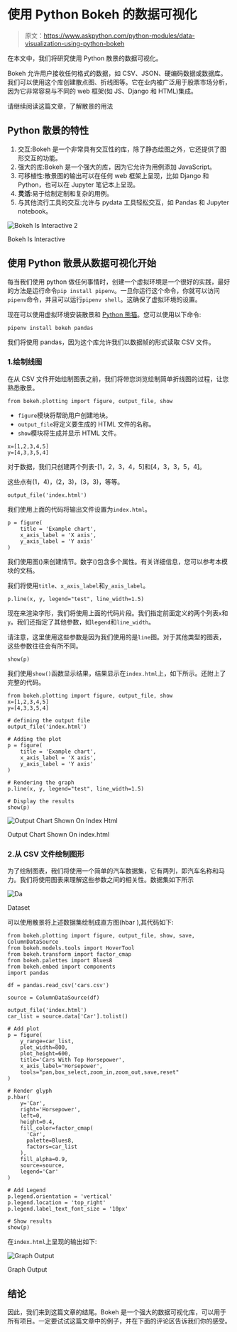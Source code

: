 # 使用 Python Bokeh 的数据可视化

> 原文：<https://www.askpython.com/python-modules/data-visualization-using-python-bokeh>

在本文中，我们将研究使用 Python 散景的数据可视化。

Bokeh 允许用户接收任何格式的数据，如 CSV、JSON、硬编码数据或数据库。我们可以使用这个库创建散点图、折线图等。它在业内被广泛用于股票市场分析，因为它非常容易与不同的 web 框架(如 JS、Django 和 HTML)集成。

请继续阅读这篇文章，了解散景的用法

## Python 散景的特性

1.  交互:Bokeh 是一个非常具有交互性的库，除了静态绘图之外，它还提供了图形交互的功能。
2.  强大的库:Bokeh 是一个强大的库，因为它允许为用例添加 JavaScript。
3.  可移植性:散景图的输出可以在任何 web 框架上呈现，比如 Django 和 Python，也可以在 Jupyter 笔记本上呈现。
4.  **灵活**:易于绘制定制和复杂的用例。
5.  与其他流行工具的交互:允许与 pydata 工具轻松交互，如 Pandas 和 Jupyter notebook。

![Bokeh Is Interactive 2](img/ef8fbc2c99646660395710fe51f41832.png)

Bokeh Is Interactive

## 使用 Python 散景从数据可视化开始

每当我们使用 python 做任何事情时，创建一个虚拟环境是一个很好的实践，最好的方法是运行命令`pip install pipenv`。一旦你运行这个命令，你就可以访问`pipenv`命令，并且可以运行`pipenv shell`。这确保了虚拟环境的设置。

现在可以使用虚拟环境安装散景和 [Python 熊猫](https://www.askpython.com/python-modules/pandas/python-pandas-module-tutorial)。您可以使用以下命令:

```
pipenv install bokeh pandas

```

我们将使用 pandas，因为这个库允许我们以数据帧的形式读取 CSV 文件。

### 1.绘制线图

在从 CSV 文件开始绘制图表之前，我们将带您浏览绘制简单折线图的过程，让您熟悉散景。

```
from bokeh.plotting import figure, output_file, show

```

*   `figure`模块将帮助用户创建地块。
*   `output_file`将定义要生成的 HTML 文件的名称。
*   `show`模块将生成并显示 HTML 文件。

```
x=[1,2,3,4,5]
y=[4,3,3,5,4]

```

对于数据，我们只创建两个列表-[1，2，3，4，5]和[4，3，3，5，4]。

这些点有(1，4)，(2，3)，(3，3)，等等。

```
output_file('index.html')

```

我们使用上面的代码将输出文件设置为`index.html`。

```
p = figure(
    title = 'Example chart',
    x_axis_label = 'X axis',
    y_axis_label = 'Y axis'
)

```

我们使用图()来创建情节。数字()包含多个属性。有关详细信息，您可以参考本模块的文档。

我们将使用`title`、`x_axis_label`和`y_axis_label`。

```
p.line(x, y, legend="test", line_width=1.5)

```

现在来渲染字形，我们将使用上面的代码片段。我们指定前面定义的两个列表`x`和`y`。我们还指定了其他参数，如`legend`和`line_width`。

请注意，这里使用这些参数是因为我们使用的是`line`图。对于其他类型的图表，这些参数往往会有所不同。

```
show(p)

```

我们使用`show()`函数显示结果，结果显示在`index.html`上，如下所示。还附上了完整的代码。

```
from bokeh.plotting import figure, output_file, show
x=[1,2,3,4,5]
y=[4,3,3,5,4]

# defining the output file
output_file('index.html')

# Adding the plot
p = figure(
    title = 'Example chart',
    x_axis_label = 'X axis',
    y_axis_label = 'Y axis'
)

# Rendering the graph
p.line(x, y, legend="test", line_width=1.5)

# Display the results
show(p)

```

![Output Chart Shown On Index Html](img/7e5e6d2acdd9cfff50a14e3cfd98912a.png)

Output Chart Shown On index.html

### 2.从 CSV 文件绘制图形

为了绘制图表，我们将使用一个简单的汽车数据集，它有两列，即汽车名称和马力。我们将使用图表来理解这些参数之间的相关性。数据集如下所示

![Da](img/3f64b721eea16b659aa40f63a3418144.png)

Dataset

可以使用散景将上述数据集绘制成直方图(hbar ),其代码如下:

```
from bokeh.plotting import figure, output_file, show, save, ColumnDataSource
from bokeh.models.tools import HoverTool
from bokeh.transform import factor_cmap
from bokeh.palettes import Blues8
from bokeh.embed import components
import pandas

df = pandas.read_csv('cars.csv')

source = ColumnDataSource(df)

output_file('index.html')
car_list = source.data['Car'].tolist()

# Add plot
p = figure(
    y_range=car_list,
    plot_width=800,
    plot_height=600,
    title='Cars With Top Horsepower',
    x_axis_label='Horsepower',
    tools="pan,box_select,zoom_in,zoom_out,save,reset"
)

# Render glyph
p.hbar(
    y='Car',
    right='Horsepower',
    left=0,
    height=0.4,
    fill_color=factor_cmap(
      'Car',
      palette=Blues8,
      factors=car_list
    ),
    fill_alpha=0.9,
    source=source,
    legend='Car'
)

# Add Legend
p.legend.orientation = 'vertical'
p.legend.location = 'top_right'
p.legend.label_text_font_size = '10px'

# Show results
show(p)

```

在`index.html`上呈现的输出如下:

![Graph Output](img/30fce9bc73be728691be0c5e1265b4c8.png)

Graph Output

## 结论

因此，我们来到这篇文章的结尾。Bokeh 是一个强大的数据可视化库，可以用于所有项目。一定要试试这篇文章中的例子，并在下面的评论区告诉我们你的感受。